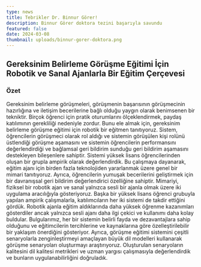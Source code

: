 ```yaml
---
type: news
title: Tebrikler Dr. Binnur Görer!
description: Binnur Görer doktora tezini başarıyla savundu
featured: false
date: 2024-03-08
thumbnail: uploads/binnur-gorer-doktora.png
---
```

## Gereksinim Belirleme Görüşme Eğitimi İçin Robotik ve Sanal Ajanlarla Bir Eğitim Çerçevesi

### Özet
Gereksinim belirleme görüşmeleri, görüşmenin başarısının görüşmecinin hazırlığına ve iletişim becerilerine bağlı olduğu yaygın olarak benimsenen bir tekniktir. Birçok öğrenci için pratik oturumlarını ölçeklendirmek, paydaş katılımının gerekliliği nedeniyle zordur. Bunu ele almak için, gereksinim belirleme görüşme eğitimi için robotik bir eğitmen tanıtıyoruz. Sistem, öğrencilerin görüşmeci olarak rol aldığı ve sistemin görüşülen kişi rolünü üstlendiği görüşme aşamasını ve sistemin öğrencilerin performansını değerlendirdiği ve bağlamsal geri bildirim sunduğu geri bildirim aşamasını destekleyen bileşenlere sahiptir. Sistemi yüksek lisans öğrencilerinden oluşan bir grupla ampirik olarak değerlendirdik. Bu çalışmaya dayanarak, eğitim ajanı için birden fazla teknolojiden yararlanmak üzere genel bir mimari tanıtıyoruz. Ayrıca, öğrencilerin yumuşak becerilerini geliştirmek için bir davranışsal geri bildirim değerlendirici özelliğine sahiptir. Mimariyi, fiziksel bir robotik ajan ve sanal yalnızca sesli bir ajanla olmak üzere iki uygulama aracılığıyla gösteriyoruz. Başka bir yüksek lisans öğrenci grubuyla yapılan ampirik çalışmalarla, katılımcıların her iki sistemi de takdir ettiğini gördük. Robotik ajanla eğitim aldıklarında daha yüksek öğrenme kazanımları gösterdiler ancak yalnızca sesli ajanı daha ilgi çekici ve kullanımı daha kolay buldular. Bulgularımız, her bir sistemin belirli fayda ve dezavantajlara sahip olduğunu ve eğitimcilerin tercihlerine ve kaynaklarına göre özelleştirilebilir bir yaklaşım önerdiğini gösteriyor. Ayrıca, görüşme eğitimi sistemini çeşitli senaryolarla zenginleştirmeyi amaçlayan büyük dil modelleri kullanarak görüşme senaryoları oluşturmayı araştırıyoruz. Oluşturulan senaryoların kalitesini dil kalitesi metrikleri ve uzman yargısı çalışmasıyla değerlendirdik ve bunların uygulanabilirliğini doğruladık.
